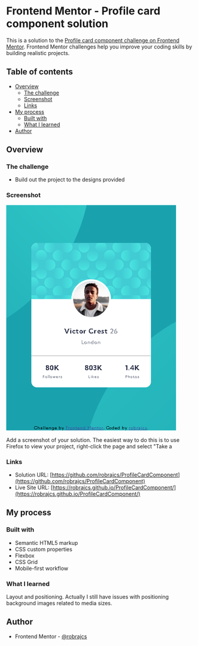 # Frontend Mentor - Profile card component solution

This is a solution to the [Profile card component challenge on Frontend Mentor](https://www.frontendmentor.io/challenges/profile-card-component-cfArpWshJ). Frontend Mentor challenges help you improve your coding skills by building realistic projects. 

## Table of contents

- [Overview](#overview)
  - [The challenge](#the-challenge)
  - [Screenshot](#screenshot)
  - [Links](#links)
- [My process](#my-process)
  - [Built with](#built-with)
  - [What I learned](#what-i-learned)
- [Author](#author)


## Overview

### The challenge

- Build out the project to the designs provided

### Screenshot

![](./screenshot.png)

Add a screenshot of your solution. The easiest way to do this is to use Firefox to view your project, right-click the page and select "Take a 

### Links

- Solution URL: [https://github.com/robrajcs/ProfileCardComponent](https://github.com/robrajcs/ProfileCardComponent)
- Live Site URL: [https://robrajcs.github.io/ProfileCardComponent/](https://robrajcs.github.io/ProfileCardComponent/)

## My process

### Built with

- Semantic HTML5 markup
- CSS custom properties
- Flexbox
- CSS Grid
- Mobile-first workflow


### What I learned

Layout and positioning.
Actually I still have issues with positioning background images related to media sizes.

## Author

- Frontend Mentor - [@robrajcs](https://www.frontendmentor.io/profile/robrajcs)

